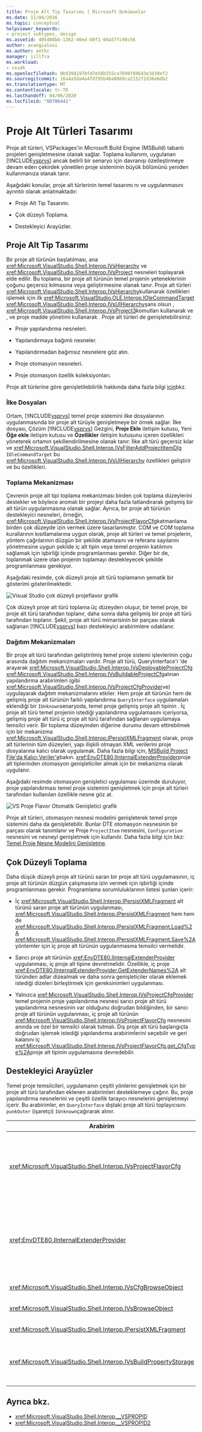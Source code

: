 ```yaml
---
title: Proje Alt Tip Tasarımı | Microsoft Dokümanlar
ms.date: 11/04/2016
ms.topic: conceptual
helpviewer_keywords:
- project subtypes, design
ms.assetid: 405488bb-1362-40ed-b0f1-04a57fc98c56
author: acangialosi
ms.author: anthc
manager: jillfra
ms.workload:
- vssdk
ms.openlocfilehash: 0b939d197bfd7e58b555ca7698f08643e3d38ef2
ms.sourcegitcommit: 16a4a5da4a4fd795b46a0869ca2152f2d36e6db2
ms.translationtype: MT
ms.contentlocale: tr-TR
ms.lasthandoff: 04/06/2020
ms.locfileid: "80706441"
---
```

# <a name="project-subtypes-design"></a>Proje Alt Türleri Tasarımı

Proje alt türleri, VSPackages'in Microsoft Build Engine (MSBuild) tabanlı projeleri genişletmesine olanak sağlar. Toplama kullanımı, uygulanan [!INCLUDE[vsprvs](../../code-quality/includes/vsprvs_md.md)] ancak belirli bir senaryo için davranışı özelleştirmeye devam eden çekirdek yönetilen proje sisteminin büyük bölümünü yeniden kullanmanıza olanak tanır.

 Aşağıdaki konular, proje alt türlerinin temel tasarımı nı ve uygulanmasını ayrıntılı olarak anlatmaktadır:

- Proje Alt Tip Tasarımı.

- Çok düzeyli Toplama.

- Destekleyici Arayüzler.

## <a name="project-subtype-design"></a>Proje Alt Tip Tasarımı

Bir proje alt türünün başlatılması, ana <xref:Microsoft.VisualStudio.Shell.Interop.IVsHierarchy> ve <xref:Microsoft.VisualStudio.Shell.Interop.IVsProject> nesneleri toplayarak elde edilir. Bu toplama, bir proje alt türünün temel projenin yeteneklerinin çoğunu geçersiz kılmasına veya geliştirmesine olanak tanır. Proje alt türleri <xref:Microsoft.VisualStudio.Shell.Interop.IVsHierarchy>kullanarak özellikleri işlemek için ilk <xref:Microsoft.VisualStudio.OLE.Interop.IOleCommandTarget> <xref:Microsoft.VisualStudio.Shell.Interop.IVsUIHierarchy>şans olsun , <xref:Microsoft.VisualStudio.Shell.Interop.IVsProject3>komutları kullanarak ve , ve proje madde yönetimi kullanarak . Proje alt türleri de genişletebilirsiniz:

- Proje yapılandırma nesneleri.

- Yapılandırmaya bağımlı nesneler.

- Yapılandırmadan bağımsız nesnelere göz atın.

- Proje otomasyon nesneleri.

- Proje otomasyon özellik koleksiyonları.

Proje alt türlerine göre genişletilebilirlik hakkında daha fazla bilgi [için](../../extensibility/internals/properties-and-methods-extended-by-project-subtypes.md)bkz.

### <a name="policy-files"></a>İlke Dosyaları

Ortam, [!INCLUDE[vsprvs](../../code-quality/includes/vsprvs_md.md)] temel proje sistemini ilke dosyalarının uygulanmasında bir proje alt türüyle genişletmeye bir örnek sağlar. İlke dosyası, Çözüm [!INCLUDE[vsprvs](../../code-quality/includes/vsprvs_md.md)] Gezgini, **Proje Ekle** iletişim kutusu, Yeni **Öğe ekle** iletişim kutusu ve **Özellikler** iletişim kutusunu içeren özellikleri yöneterek ortamın şekillendirilmesine olanak tanır. İlke alt türü geçersiz kılar ve <xref:Microsoft.VisualStudio.Shell.Interop.IVsFilterAddProjectItemDlg> `IOleCommandTarget` bu <xref:Microsoft.VisualStudio.Shell.Interop.IVsUIHierarchy> özellikleri geliştirir ve bu özellikleri.

### <a name="aggregation-mechanism"></a>Toplama Mekanizması

Çevrenin proje alt tipi toplama mekanizması birden çok toplama düzeylerini destekler ve böylece aromalı bir projeyi daha fazla tatlandırarak gelişmiş bir alt türün uygulanmasına olanak sağlar. Ayrıca, bir proje alt türünün destekleyici nesneleri, örneğin, <xref:Microsoft.VisualStudio.Shell.Interop.IVsProjectFlavorCfg>katmanlama birden çok düzeyde izin vermek üzere tasarlanmıştır. COM ve COM toplama kurallarının kısıtlamalarına uygun olarak, proje alt türleri ve temel projelerin, yöntem çağrılarının düzgün bir şekilde atamasını ve referans sayılarını yönetmesine uygun şekilde iç alt tipin veya temel projenin katılımını sağlamak için işbirliği içinde programlanması gerekir. Diğer bir de, toplanmak üzere olan projenin toplamayı destekleyecek şekilde programlanması gerekiyor.

Aşağıdaki resimde, çok düzeyli proje alt türü toplamanın şematik bir gösterimi gösterilmektedir.

![Visual Studio çok düzeyli projeflavor grafik](../../extensibility/internals/media/vs_multilevelprojectflavor.gif)

Çok düzeyli proje alt türü toplama üç düzeyden oluşur, bir temel proje, bir proje alt türü tarafından toplanır, daha sonra daha gelişmiş bir proje alt türü tarafından toplanır. Şekil, proje alt türü mimarisinin bir parçası olarak sağlanan [!INCLUDE[vsprvs](../../code-quality/includes/vsprvs_md.md)] bazı destekleyici arabirimlere odaklanır.

### <a name="deployment-mechanisms"></a>Dağıtım Mekanizmaları

Bir proje alt türü tarafından geliştirilmiş temel proje sistemi işlevlerinin çoğu arasında dağıtım mekanizmaları vardır. Proje alt türü, QueryInterface'i 'de arayarak <xref:Microsoft.VisualStudio.Shell.Interop.IVsDeployableProjectCfg> <xref:Microsoft.VisualStudio.Shell.Interop.IVsBuildableProjectCfg>alınan yapılandırma arabirimleri (gibi <xref:Microsoft.VisualStudio.Shell.Interop.IVsProjectCfgProvider>ve) uygulayarak dağıtım mekanizmalarını etkiler. Hem proje alt türünün hem de gelişmiş proje alt türünün farklı yapılandırma `QueryInterface` uygulamaları eklendiği bir `IUnknown`senaryoda, temel proje gelişmiş proje alt tipinin . İç proje alt türü temel projenin istediği yapılandırma uygulamasını içeriyorsa, gelişmiş proje alt türü iç proje alt türü tarafından sağlanan uygulamaya temsilci verir. Bir toplama düzeyinden diğerine durumu devam ettirebilmek için bir mekanizma <xref:Microsoft.VisualStudio.Shell.Interop.IPersistXMLFragment> olarak, proje alt türlerinin tüm düzeyleri, yapı ilişkili olmayan XML verilerini proje dosyalarına kalıcı olarak uygulamak. Daha fazla bilgi için, [MSBuild Project File'da Kalıcı Veriler'e](../../extensibility/internals/persisting-data-in-the-msbuild-project-file.md)bakın. <xref:EnvDTE80.IInternalExtenderProvider>proje alt tiplerinden otomasyon genişleticiler almak için bir mekanizma olarak uygulanır.

Aşağıdaki resimde otomasyon genişletici uygulaması üzerinde duruluyor, proje yapılandırması temel proje sistemini genişletmek için proje alt türleri tarafından kullanılan özellikle nesne göz at.

![VS Proje Flavor Otomatik Genişletici grafik](../../extensibility/internals/media/vs_projectflavorautoextender.gif)

Proje alt türleri, otomasyon nesnesi modelini genişleterek temel proje sistemini daha da genişletebilir. Bunlar DTE otomasyon nesnesinin bir parçası olarak tanımlanır ve Proje `ProjectItem` nesnesini, `Configuration` nesnesini ve nesneyi genişletmek için kullanılır. Daha fazla bilgi için bkz: [Temel Proje Nesne Modelini Genişletme](../../extensibility/internals/extending-the-object-model-of-the-base-project.md).

## <a name="multi-level-aggregation"></a>Çok Düzeyli Toplama

Daha düşük düzeyli proje alt türünü saran bir proje alt türü uygulamasının, iç proje alt türünün düzgün çalışmasına izin vermek için işbirliği içinde programlanması gerekir. Programlama sorumluluklarının listesi şunları içerir:

- İç <xref:Microsoft.VisualStudio.Shell.Interop.IPersistXMLFragment> alt türünü saran proje alt türünün uygulanması, <xref:Microsoft.VisualStudio.Shell.Interop.IPersistXMLFragment> hem hem de <xref:Microsoft.VisualStudio.Shell.Interop.IPersistXMLFragment.Load%2A> <xref:Microsoft.VisualStudio.Shell.Interop.IPersistXMLFragment.Save%2A> yöntemler için iç proje alt türünün uygulanmasına temsilci vermelidir.

- Sarıcı proje alt türünün <xref:EnvDTE80.IInternalExtenderProvider> uygulanması, iç proje alt tipine devretmelidir. Özellikle, iç proje <xref:EnvDTE80.IInternalExtenderProvider.GetExtenderNames%2A> alt türünden adlar dizealmak ve daha sonra genişleticiler olarak eklemek istediği dizeleri birleştirmek için gereksinimleri uygulanması.

- Yalnızca <xref:Microsoft.VisualStudio.Shell.Interop.IVsProjectCfgProvider> temel projenin proje yapılandırma nesnesi sarıcı proje alt türü yapılandırma nesnesinin var olduğunu doğrudan bildiğinden, bir sarıcı proje alt türünün uygulanması, iç proje alt türünün <xref:Microsoft.VisualStudio.Shell.Interop.IVsProjectFlavorCfg> nesnesini anında ve özel bir temsilci olarak tutmalı. Dış proje alt türü başlangıçta doğrudan işlemek istediği yapılandırma arabirimlerini seçebilir ve geri kalanını iç <xref:Microsoft.VisualStudio.Shell.Interop.IVsProjectFlavorCfg.get_CfgType%2A>proje alt tipinin uygulamasına devredebilir.

## <a name="supporting-interfaces"></a>Destekleyici Arayüzler

Temel proje temsilcileri, uygulamanın çeşitli yönlerini genişletmek için bir proje alt türü tarafından eklenen arabirimleri desteklemeye çağırır. Bu, proje yapılandırma nesnelerini ve çeşitli özellik tarayıcı nesnelerini genişletmeyi içerir. Bu arabirimler, en `QueryInterface` dıştaki proje alt türü toplayıcısını `punkOuter` (işaretçi) `IUnknown`çağırarak alınır.

|Arabirim|Proje Alt Türü|
|---------------|---------------------|
|<xref:Microsoft.VisualStudio.Shell.Interop.IVsProjectFlavorCfg>|Proje alt tipinin aşağıdakilere izin verir:<br /><br /> - Bir uygulama <xref:Microsoft.VisualStudio.Shell.Interop.IVsDeployableProjectCfg>sağlamak.<br />- Proje alt tipinin kendi uygulamasını sağlamasına izin vererek hata <xref:Microsoft.VisualStudio.Shell.Interop.IVsDebuggableProjectCfg>ayıklamanın başlatılmasını kontrol edin.<br />- Uygulamada `DBGLAUNCH_DesignTimeExprEval` <xref:Microsoft.VisualStudio.Shell.Interop.IVsDebuggableProjectCfg.QueryDebugLaunch%2A>uygun durumda ele alarak tasarım zamanı ifade değerlendirme devre dışı.|
|<xref:EnvDTE80.IInternalExtenderProvider>|Proje alt tipinin aşağıdakilere izin verir:<br /><br /> <xref:Microsoft.VisualStudio.Shell.Interop.__VSHPROPID.VSHPROPID_BrowseObject> - Projenin yapılandırma bağımsız özelliklerini eklemek veya kaldırmak için projenin genişletin.<br />- Projenin proje otomasyon<xref:Microsoft.VisualStudio.Shell.Interop.__VSHPROPID.VSHPROPID_ExtObject>nesnesini genişletin.<br /><br /> Yukarıdaki özellik değerleri <xref:Microsoft.VisualStudio.Shell.Interop.__VSHPROPID2> numaralandırmadan alınır.|
|<xref:Microsoft.VisualStudio.Shell.Interop.IVsCfgBrowseObject>|Proje yapılandırması göz atma nesnesi verilen <xref:Microsoft.VisualStudio.Shell.Interop.IVsCfg> proje alt türünün nesneye yeniden eşlemesine olanak tanır.|
|<xref:Microsoft.VisualStudio.Shell.Interop.IVsBrowseObject>|Proje yapılandırması göz atma nesnesi `VSITEMID` göz önüne alındığında, proje alt türünün nesneye <xref:Microsoft.VisualStudio.Shell.Interop.IVsHierarchy> veya nesneye yeniden eşlemesine olanak tanır.|
|<xref:Microsoft.VisualStudio.Shell.Interop.IPersistXMLFragment>|Proje alt türünün rasgele XML yapılandırılmış verileri proje dosyasına (.vbproj veya .csproj) devam etmesine izin verir. Bu veriler MSBuild tarafından görülemez.|
|<xref:Microsoft.VisualStudio.Shell.Interop.IVsBuildPropertyStorage>|Proje alt tipinin aşağıdakilere izin verir:<br /><br /> - Kalıcı olmak üzere yeni MSBuild özellikleri ekleyin.<br />- MSBuild'ten gereksiz özellikleri kaldırın.<br />- BIR MSBuild özelliğinin geçerli değeri için sorgu.<br />- BIR MSBuild özelliğinin geçerli değerini değiştirin.|

## <a name="see-also"></a>Ayrıca bkz.

- <xref:Microsoft.VisualStudio.Shell.Interop.__VSPROPID>
- <xref:Microsoft.VisualStudio.Shell.Interop.__VSPROPID2>
